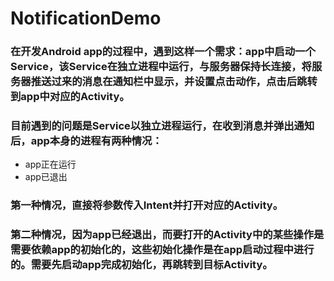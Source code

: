 # NotificationDemo

### 在开发Android app的过程中，遇到这样一个需求：app中启动一个Service，该Service在独立进程中运行，与服务器保持长连接，将服务器推送过来的消息在通知栏中显示，并设置点击动作，点击后跳转到app中对应的Activity。

### 目前遇到的问题是Service以独立进程运行，在收到消息并弹出通知后，app本身的进程有两种情况：
* app正在运行
* app已退出

### 第一种情况，直接将参数传入Intent并打开对应的Activity。
### 第二种情况，因为app已经退出，而要打开的Activity中的某些操作是需要依赖app的初始化的，这些初始化操作是在app启动过程中进行的。需要先启动app完成初始化，再跳转到目标Activity。


